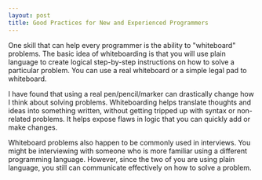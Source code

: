 ```yaml
---
layout: post
title: Good Practices for New and Experienced Programmers
---
```

One skill that can help every programmer is the ability to "whiteboard" problems. The basic idea of whiteboarding is that you will use plain language to create logical step-by-step instructions on how to solve a particular problem. You can use a real whiteboard or a simple legal pad to whiteboard.

I have found that using a real pen/pencil/marker can drastically change how I think about solving problems. Whiteboarding helps translate thoughts and ideas into something written, without getting tripped up with syntax or non-related problems. It helps expose flaws in logic that you can quickly add or make changes.

Whiteboard problems also happen to be commonly used in interviews. You might be interviewing with someone who is more familiar using a different programming language. However, since the two of you are using plain language, you still can communicate effectively on how to solve a problem. 
